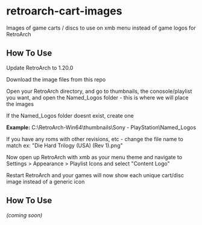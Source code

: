 # retroarch-cart-images
Images of game carts / discs to use on xmb menu instead of game logos for RetroArch

## How To Use

Update RetroArch to 1.20.0

Download the image files from this repo

Open your RetroArch directory, and go to thumbnails, the conosole/playlist you want, and open the Named_Logos folder - this is where we will place the images

If the Named_Logos folder doesnt exist, create one

**Example:** C:\RetroArch-Win64\thumbnails\Sony - PlayStation\Named_Logos

If you have any roms with other revisions, etc - change the file name to match ex: "Die Hard Trilogy (USA) (Rev 1).png"

Now open up RetroArch with xmb as your menu theme and navigate to Settings > Appearance > Playlist Icons and select "Content Logo"

Restart RetroArch and your games will now show each unique cart/disc image instead of a generic icon

## How To Use

*(coming soon)*
